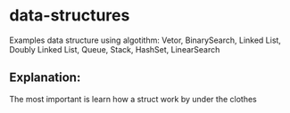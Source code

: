 # data-structures
Examples data structure using algotithm: Vetor, BinarySearch, Linked List, Doubly Linked List, Queue, Stack, HashSet, LinearSearch  

## Explanation:
The most important is learn how a struct work by under the clothes
